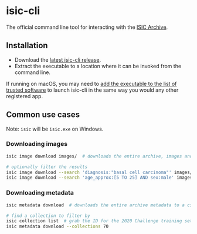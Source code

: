 # isic-cli

The official command line tool for interacting with the [ISIC Archive](https://isic-archive.com).

## Installation
- Download the [latest isic-cli release](https://github.com/ImageMarkup/isic-cli/releases/latest).
- Extract the executable to a location where it can be invoked from the command line.

If running on macOS, you may need to [add the executable to the list of trusted software](https://support.apple.com/guide/mac-help/apple-cant-check-app-for-malicious-software-mchleab3a043/mac) to launch isic-cli in the same way you would any other registered app.

## Common use cases

Note: `isic` will be `isic.exe` on Windows.

### Downloading images

``` sh
isic image download images/  # downloads the entire archive, images and metadata, to images/

# optionally filter the results
isic image download --search 'diagnosis:"basal cell carcinoma"' images/
isic image download --search 'age_approx:[5 TO 25] AND sex:male' images/
```


### Downloading metadata

``` sh
isic metadata download  # downloads the entire archive metadata to a csv

# find a collection to filter by
isic collection list  # grab the ID for the 2020 Challenge training set (70)
isic metadata download --collections 70
```
